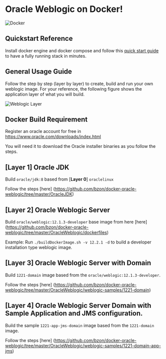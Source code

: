 # Oracle Weblogic on Docker!

![Docker](https://raw.githubusercontent.com/bzon/docker-oracle-weblogic/master/img/docker.png)

## Quickstart Reference

Install docker engine and docker compose and follow this [quick start guide](https://github.com/bzon/docker-oracle-weblogic/blob/master/OracleWeblogic/weblogic-samples/1221-domain-app-jms/README.md#using-docker-compose-or-simplifying-orchestration) to have a fully running stack in minutes.

## General Usage Guide

Follow the step by step (layer by layer) to create, build and run your own weblogic image. For your reference, the following figure shows the application layer of what you will build.

![Weblogic Layer](https://raw.githubusercontent.com/bzon/docker-oracle-weblogic/master/img/weblogic.png)

## Docker Build Requirement

Register an oracle account for free in https://www.oracle.com/downloads/index.html

You will need it to download the Oracle installer binaries as you follow the steps.

## [**Layer 1**] Oracle JDK

Build  `oracle/jdk:8` based from [**Layer 0**] `oraclelinux`

Follow the steps [here] (https://github.com/bzon/docker-oracle-weblogic/tree/master/OracleJDK)

## [**Layer 2**] Oracle Weblogic Server

Build `oracle/weblogic:12.1.3-developer` base image from here [here] (https://github.com/bzon/docker-oracle-weblogic/tree/master/OracleWeblogic/dockerfiles)

Example: Run `./buildDockerImage.sh -v 12.2.1 -d` to build a developer installation type weblogic image.

## [**Layer 3**] Oracle Weblogic Server with Domain

Build `1221-domain` image based from the `oracle/weblogic:12.1.3-developer`.

Follow the steps [here] (https://github.com/bzon/docker-oracle-weblogic/tree/master/OracleWeblogic/weblogic-samples/1221-domain)

## [**Layer 4**] Oracle Weblogic Server Domain with Sample Application and JMS configuration.

Build the sample `1221-app-jms-domain` image based from the `1221-domain` image.

Follow the steps [here] (https://github.com/bzon/docker-oracle-weblogic/tree/master/OracleWeblogic/weblogic-samples/1221-domain-app-jms)
